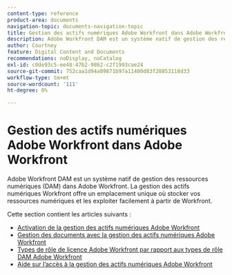 ```yaml
---
content-type: reference
product-area: documents
navigation-topic: documents-navigation-topic
title: Gestion des actifs numériques Adobe Workfront dans Adobe Workfront
description: Adobe Workfront DAM est un système natif de gestion des ressources numériques (DAM) dans Adobe Workfront. La gestion des actifs numériques Workfront offre un emplacement unique où stocker vos ressources numériques et les exploiter facilement à partir de Workfront.
author: Courtney
feature: Digital Content and Documents
recommendations: noDisplay, noCatalog
exl-id: c0de93c5-ee48-47b2-9862-c2f1993cae24
source-git-commit: 752caa1d94a09871b97a11400d83f28853118d33
workflow-type: tm+mt
source-wordcount: '111'
ht-degree: 0%

---
```


# Gestion des actifs numériques Adobe Workfront dans Adobe Workfront

Adobe Workfront DAM est un système natif de gestion des ressources numériques (DAM) dans Adobe Workfront. La gestion des actifs numériques Workfront offre un emplacement unique où stocker vos ressources numériques et les exploiter facilement à partir de Workfront.

Cette section contient les articles suivants :

* [Activation de la gestion des actifs numériques Adobe Workfront](../../documents/workfront-dam-within-workfront/enable-wf-dam.md)
* [Gestion des documents avec la gestion des actifs numériques Adobe Workfront](../../documents/workfront-dam-within-workfront/manage-docs-with-wf-dam.md)
* [Types de rôle de licence Adobe Workfront par rapport aux types de rôle DAM Adobe Workfront](../../documents/workfront-dam-within-workfront/difference-between-wf-dam-role-types.md)
* [Aide sur l’accès à la gestion des actifs numériques Adobe Workfront](../../documents/workfront-dam-within-workfront/access-help--workfront-dam.md)
